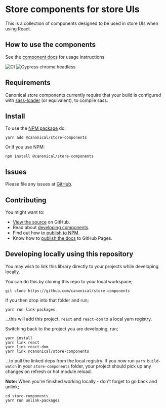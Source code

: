 # Store components for store UIs

This is a collection of components designed to be used in store UIs when using React.

## How to use the components

See the [component docs](https://canonical.github.io/store-components/) for usage instructions.

![CI](https://github.com/canonical/store-components/workflows/CI/badge.svg?branch=main)
![Cypress chrome headless](https://github.com/canonical/store-components/workflows/Cypress%20chrome%20headless/badge.svg)

## Requirements

Canonical store components currently require that your build is configured with [sass-loader](https://github.com/webpack-contrib/sass-loader) (or equivalent), to compile sass.

## Install

To use the [NPM package](https://www.npmjs.com/package/@canonical/store-components) do:

```shell
yarn add @canonical/store-components
```

Or if you use NPM:

```shell
npm install @canonical/store-components
```

## Issues

Please file any issues at [GitHub](https://github.com/canonical/store-components/issues).

## Contributing

You might want to:

- [View the source](https://github.com/canonical/store-components) on GitHub.
- Read about [developing components](https://github.com/canonical/store-components/blob/main/HACKING.md).
- Find out how to [publish to NPM](https://github.com/canonical/store-components/blob/main/PUBLISH-NPM-PACKAGE.md).
- Know how to [publish the docs](https://github.com/canonical/store-components/blob/main/PUBLISHING-DOCS.md) to GitHub Pages.

## Developing locally using this repository

You may wish to link this library directly to your projects while developing locally.

You can do this by cloning this repo to your local workspace;

```shell
git clone https://github.com/canonical/store-components
```

If you then drop into that folder and run;

```shell
yarn run link-packages
```

...this will add this project, `react` and `react-dom` to a local yarn registry.

Switching back to the project you are developing, run;

```shell
yarn install
yarn link react
yarn link react-dom
yarn link @canonical/store-components
```

...to pull the linked deps from the local registry. If you now run `yarn build-watch` in your `store-components` folder, your project should pick up any changes on refresh or hot module reload.

**Note:** When you're finished working locally - don't forget to go back and unlink;

```
cd store-components
yarn run unlink-packages
```
